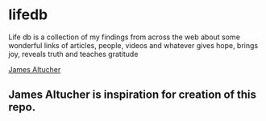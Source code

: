 # lifedb
Life db is a collection of my findings from across the web about some wonderful links of articles, people, videos and whatever gives hope, brings joy, reveals truth and teaches gratitude


[James Altucher](https://www.quora.com/profile/James-Altucher) 
## James Altucher is inspiration for creation of this repo. 


